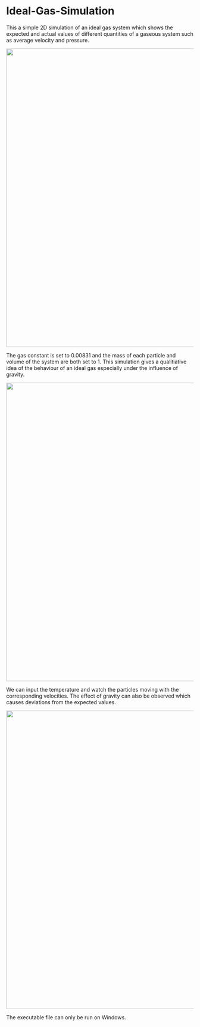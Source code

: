 # Ideal-Gas-Simulation

This a simple 2D simulation of an ideal gas system which shows the expected and actual values of different quantities of a gaseous system such as average velocity and pressure. 

<img src="https://user-images.githubusercontent.com/96186288/196239194-82be3cfd-b739-4567-8bcf-a7ba9f0b5bd6.png" width="800">

The gas constant is set to 0.00831 and the mass of each particle and volume of the system are both set to 1. This simulation gives a qualitiative idea of the behaviour of an ideal gas especially under the influence of gravity.

<img src="https://user-images.githubusercontent.com/96186288/196235837-1dc10b3c-da9f-4a56-8b3e-3de3f6861a2e.png" width="800">

We can input the temperature and watch the particles moving with the corresponding velocities. The effect of gravity can also be observed which causes deviations from the expected values.

<img src="https://user-images.githubusercontent.com/96186288/196235850-936cffe2-8615-4bdd-b904-9d676b810ff0.png" width="800">

The executable file can only be run on Windows.

